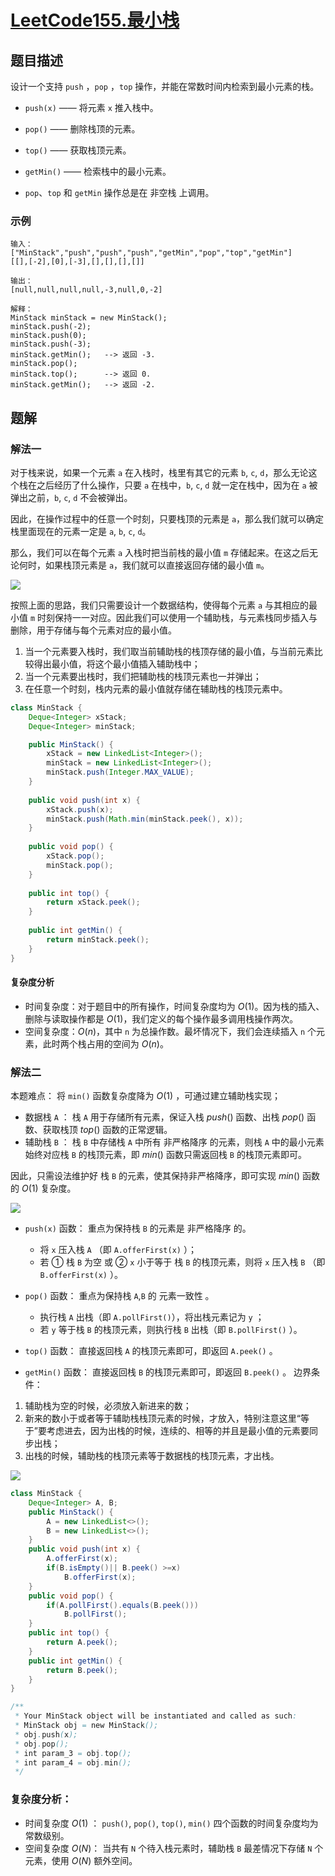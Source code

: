 # [LeetCode155.最小栈](https://leetcode-cn.com/problems/min-stack/)
## 题目描述
设计一个支持 `push` ，`pop` ，`top` 操作，并能在常数时间内检索到最小元素的栈。

- `push(x)` —— 将元素 `x` 推入栈中。
- `pop()` —— 删除栈顶的元素。
- `top()` —— 获取栈顶元素。
- `getMin()` —— 检索栈中的最小元素。

- `pop`、`top` 和 `getMin` 操作总是在 非空栈 上调用。
### 示例
```
输入：
["MinStack","push","push","push","getMin","pop","top","getMin"]
[[],[-2],[0],[-3],[],[],[],[]]

输出：
[null,null,null,null,-3,null,0,-2]

解释：
MinStack minStack = new MinStack();
minStack.push(-2);
minStack.push(0);
minStack.push(-3);
minStack.getMin();   --> 返回 -3.
minStack.pop();
minStack.top();      --> 返回 0.
minStack.getMin();   --> 返回 -2.
```
## 题解
### 解法一
对于栈来说，如果一个元素 `a` 在入栈时，栈里有其它的元素 `b`, `c`, `d`，那么无论这个栈在之后经历了什么操作，只要 `a` 在栈中，`b`, `c`, `d` 就一定在栈中，因为在 `a` 被弹出之前，`b`, `c`, `d` 不会被弹出。

因此，在操作过程中的任意一个时刻，只要栈顶的元素是 `a`，那么我们就可以确定栈里面现在的元素一定是 `a`, `b`, `c`, `d`。

那么，我们可以在每个元素 `a` 入栈时把当前栈的最小值 `m` 存储起来。在这之后无论何时，如果栈顶元素是 `a`，我们就可以直接返回存储的最小值 `m`。

![](https://picgp.oss-cn-beijing.aliyuncs.com/img/20200924210605.gif)

按照上面的思路，我们只需要设计一个数据结构，使得每个元素 `a` 与其相应的最小值 `m` 时刻保持一一对应。因此我们可以使用一个辅助栈，与元素栈同步插入与删除，用于存储与每个元素对应的最小值。

1. 当一个元素要入栈时，我们取当前辅助栈的栈顶存储的最小值，与当前元素比较得出最小值，将这个最小值插入辅助栈中；
2. 当一个元素要出栈时，我们把辅助栈的栈顶元素也一并弹出；
3. 在任意一个时刻，栈内元素的最小值就存储在辅助栈的栈顶元素中。

```java
class MinStack {
    Deque<Integer> xStack;
    Deque<Integer> minStack;

    public MinStack() {
        xStack = new LinkedList<Integer>();
        minStack = new LinkedList<Integer>();
        minStack.push(Integer.MAX_VALUE);
    }
    
    public void push(int x) {
        xStack.push(x);
        minStack.push(Math.min(minStack.peek(), x));
    }
    
    public void pop() {
        xStack.pop();
        minStack.pop();
    }
    
    public int top() {
        return xStack.peek();
    }
    
    public int getMin() {
        return minStack.peek();
    }
}
```
#### 复杂度分析
- 时间复杂度：对于题目中的所有操作，时间复杂度均为 $O(1)$。因为栈的插入、删除与读取操作都是 $O(1)$，我们定义的每个操作最多调用栈操作两次。
- 空间复杂度：$O(n)$，其中 `n` 为总操作数。最坏情况下，我们会连续插入 `n` 个元素，此时两个栈占用的空间为 $O(n)$。

### 解法二
本题难点： 将 `min()` 函数复杂度降为 $O(1)$ ，可通过建立辅助栈实现；
- 数据栈 `A` ： 栈 `A` 用于存储所有元素，保证入栈 $push()$ 函数、出栈 $pop()$ 函数、获取栈顶 $top()$ 函数的正常逻辑。
- 辅助栈 `B` ： 栈 `B` 中存储栈 `A` 中所有 非严格降序 的元素，则栈 `A` 中的最小元素始终对应栈 `B` 的栈顶元素，即 $min()$ 函数只需返回栈 `B` 的栈顶元素即可。

因此，只需设法维护好 栈 `B` 的元素，使其保持非严格降序，即可实现 $min()$ 函数的 $O(1)$ 复杂度。

![](https://picgp.oss-cn-beijing.aliyuncs.com/img/20200924184812.png)

- `push(x)` 函数： 重点为保持栈 `B` 的元素是 非严格降序 的。

  - 将 `x` 压入栈 `A` （即 `A.offerFirst(x)` ）；
  - 若 ① 栈 `B` 为空 或 ② `x` 小于等于 栈 `B` 的栈顶元素，则将 `x` 压入栈 `B` （即 `B.offerFirst(x)` ）。

- `pop()` 函数： 重点为保持栈 `A`,`B` 的 元素一致性 。 
  - 执行栈 `A` 出栈（即 `A.pollFirst()`），将出栈元素记为 `y` ；
  - 若 `y` 等于栈 `B` 的栈顶元素，则执行栈 `B` 出栈（即 `B.pollFirst()` ）。  
- `top()` 函数： 直接返回栈 `A` 的栈顶元素即可，即返回 `A.peek()` 。
- `getMin()` 函数： 直接返回栈 `B` 的栈顶元素即可，即返回 `B.peek()` 。
边界条件：
1. 辅助栈为空的时候，必须放入新进来的数；
2. 新来的数小于或者等于辅助栈栈顶元素的时候，才放入，特别注意这里“等于”要考虑进去，因为出栈的时候，连续的、相等的并且是最小值的元素要同步出栈；
3. 出栈的时候，辅助栈的栈顶元素等于数据栈的栈顶元素，才出栈。

![](https://picgp.oss-cn-beijing.aliyuncs.com/img/20200924184419.gif)

```java
class MinStack {
    Deque<Integer> A, B;
    public MinStack() {
        A = new LinkedList<>();
        B = new LinkedList<>();
    }
    public void push(int x) {
        A.offerFirst(x);
        if(B.isEmpty()|| B.peek() >=x)
            B.offerFirst(x);
    }
    public void pop() {
        if(A.pollFirst().equals(B.peek()))
            B.pollFirst();
    }
    public int top() {
        return A.peek();
    }
    public int getMin() {
        return B.peek();
    }
}

/**
 * Your MinStack object will be instantiated and called as such:
 * MinStack obj = new MinStack();
 * obj.push(x);
 * obj.pop();
 * int param_3 = obj.top();
 * int param_4 = obj.min();
 */
```
### 复杂度分析：
- 时间复杂度 $O(1)$ ： `push()`, `pop()`, `top()`, `min()` 四个函数的时间复杂度均为常数级别。
- 空间复杂度 $O(N)$： 当共有 `N` 个待入栈元素时，辅助栈 `B` 最差情况下存储 `N` 个元素，使用 $O(N)$ 额外空间。

